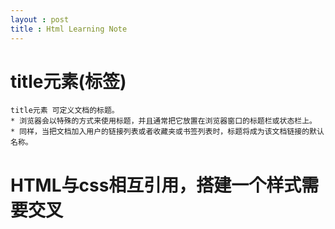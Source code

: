 ```yaml
---
layout : post
title : Html Learning Note
---
```


# title元素(标签)
    title元素 可定义文档的标题。
    * 浏览器会以特殊的方式来使用标题，并且通常把它放置在浏览器窗口的标题栏或状态栏上。
    * 同样，当把文档加入用户的链接列表或者收藏夹或书签列表时，标题将成为该文档链接的默认名称。

# HTML与css相互引用，搭建一个样式需要交叉